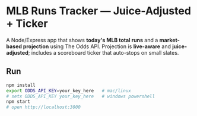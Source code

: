# MLB Runs Tracker — Juice-Adjusted + Ticker
A Node/Express app that shows **today's MLB total runs** and a **market-based projection** using The Odds API. Projection is **live-aware** and **juice-adjusted**; includes a scoreboard ticker that auto-stops on small slates.

## Run
```bash
npm install
export ODDS_API_KEY=your_key_here   # mac/linux
# setx ODDS_API_KEY your_key_here   # windows powershell
npm start
# open http://localhost:3000
```
